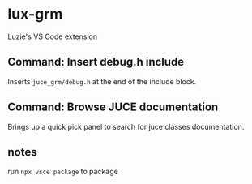 # lux-grm

Luzie's VS Code extension

## Command: Insert debug.h include
Inserts `juce_grm/debug.h` at the end of the include block.

## Command: Browse JUCE documentation
Brings up a quick pick panel to search for juce classes documentation.

## notes
run `npx vsce package` to package
